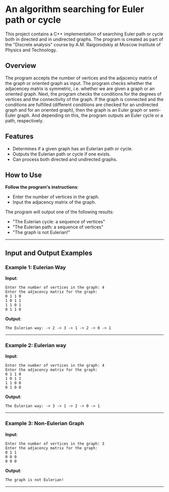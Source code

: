  # An algorithm searching for Euler path or cycle

This project contains a C++ implementation of searching Euler path or cycle both in directed and in undirected graphs. The program is created as part of the "Discrete analysis" course by A.M. Raigorodskiy at Moscow Institute of Physics and Technology.

## Overview
The program accepts the number of vertices and the adjacency matrix of the graph or oriented graph as input. The program checks whether the adjacencey matrix is symmetric, i.e. whether we are given a graph or  an  oriented graph. Next, the program checks the conditions for the degrees of vertices and the connectivity of the graph. If the graph is connected and the conditions are fulfilled (different conditions are checked for an undirected graph and for an oriented graph), then the graph is an Euler graph or semi-Euler graph. And depending on this, the program outputs an Euler cycle or a path, respectively.

## Features

- Determines if a given graph has an Eulerian path or cycle.
- Outputs the Eulerian path or cycle if one exists.
- Can process both directed and undirected graphs.

## How to Use

**Follow the program's instructions**:
- Enter the number of vertices in the graph.
- Input the adjacency matrix of the graph.

The program will output one of the following results:
- "The Eulerian cycle: a sequence of vertices"
- "The Eulerian path: a sequence of vertices"
- "The graph is not Eulerian!"

---

## Input and Output Examples

### Example 1: Eulerian Way
**Input**:
```
Enter the number of vertices in the graph: 4
Enter the adjacency matrix for the graph:
0 1 1 0
1 0 1 1
1 1 0 1
0 1 1 0
```

**Output**:
```
The Eulerian way: -> 2 -> 3 -> 1 -> 2 -> 0 -> 1
```

---

### Example 2: Eulerian way
**Input**:
```
Enter the number of vertices in the graph: 4
Enter the adjacency matrix for the graph:
0 1 1 0
1 0 1 1
1 1 0 0
0 1 0 0
```

**Output**:
```
The Eulerian way: -> 3 -> 1 -> 2 -> 0 -> 1
```

---

### Example 3: Non-Eulerian Graph
**Input**:
```
Enter the number of vertices in the graph: 3
Enter the adjacency matrix for the graph:
0 1 1
0 0 0
0 0 0
```

**Output**:
```
The graph is not Eulerian!
```

---
